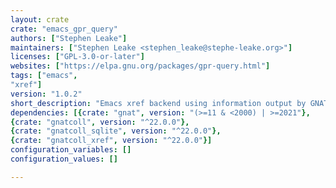 ```yaml
---
layout: crate
crate: "emacs_gpr_query"
authors: ["Stephen Leake"]
maintainers: ["Stephen Leake <stephen_leake@stephe-leake.org>"]
licenses: ["GPL-3.0-or-later"]
websites: ["https://elpa.gnu.org/packages/gpr-query.html"]
tags: ["emacs",
"xref"]
version: "1.0.2"
short_description: "Emacs xref backend using information output by GNAT compiler."
dependencies: [{crate: "gnat", version: "(>=11 & <2000) | >=2021"},
{crate: "gnatcoll", version: "^22.0.0"},
{crate: "gnatcoll_sqlite", version: "^22.0.0"},
{crate: "gnatcoll_xref", version: "^22.0.0"}]
configuration_variables: []
configuration_values: []

---
```



